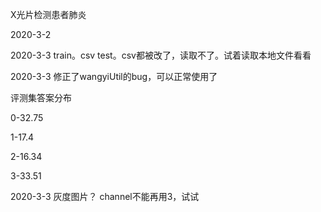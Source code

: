 X光片检测患者肺炎

2020-3-2

2020-3-3 train。csv test。csv都被改了，读取不了。试着读取本地文件看看

2020-3-3 修正了wangyiUtil的bug，可以正常使用了

评测集答案分布

0-32.75

1-17.4

2-16.34

3-33.51

2020-3-3 灰度图片？ channel不能再用3，试试
